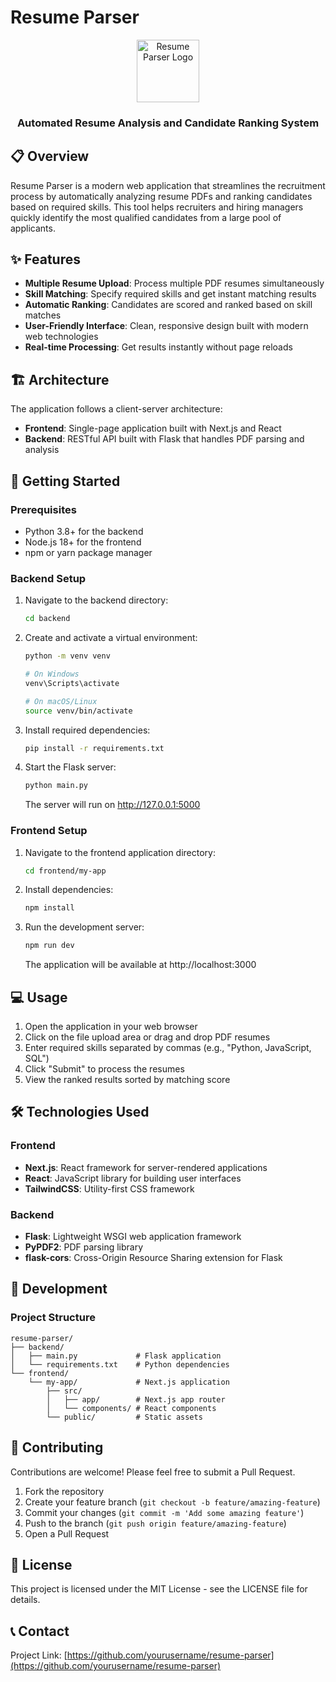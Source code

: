 # Resume Parser

<div align="center">
  <img src="frontend/my-app/public/file.svg" alt="Resume Parser Logo" width="100" height="100">
  <h3>Automated Resume Analysis and Candidate Ranking System</h3>
</div>

## 📋 Overview

Resume Parser is a modern web application that streamlines the recruitment process by automatically analyzing resume PDFs and ranking candidates based on required skills. This tool helps recruiters and hiring managers quickly identify the most qualified candidates from a large pool of applicants.

## ✨ Features

- **Multiple Resume Upload**: Process multiple PDF resumes simultaneously
- **Skill Matching**: Specify required skills and get instant matching results
- **Automatic Ranking**: Candidates are scored and ranked based on skill matches
- **User-Friendly Interface**: Clean, responsive design built with modern web technologies
- **Real-time Processing**: Get results instantly without page reloads

## 🏗️ Architecture

The application follows a client-server architecture:

- **Frontend**: Single-page application built with Next.js and React
- **Backend**: RESTful API built with Flask that handles PDF parsing and analysis

## 🚀 Getting Started

### Prerequisites

- Python 3.8+ for the backend
- Node.js 18+ for the frontend
- npm or yarn package manager

### Backend Setup

1. Navigate to the backend directory:
   ```bash
   cd backend
   ```

2. Create and activate a virtual environment:
   ```bash
   python -m venv venv

   # On Windows
   venv\Scripts\activate

   # On macOS/Linux
   source venv/bin/activate
   ```

3. Install required dependencies:
   ```bash
   pip install -r requirements.txt
   ```

4. Start the Flask server:
   ```bash
   python main.py
   ```
   The server will run on http://127.0.0.1:5000

### Frontend Setup

1. Navigate to the frontend application directory:
   ```bash
   cd frontend/my-app
   ```

2. Install dependencies:
   ```bash
   npm install
   ```

3. Run the development server:
   ```bash
   npm run dev
   ```
   The application will be available at http://localhost:3000

## 💻 Usage

1. Open the application in your web browser
2. Click on the file upload area or drag and drop PDF resumes
3. Enter required skills separated by commas (e.g., "Python, JavaScript, SQL")
4. Click "Submit" to process the resumes
5. View the ranked results sorted by matching score

## 🛠️ Technologies Used

### Frontend
- **Next.js**: React framework for server-rendered applications
- **React**: JavaScript library for building user interfaces
- **TailwindCSS**: Utility-first CSS framework

### Backend
- **Flask**: Lightweight WSGI web application framework
- **PyPDF2**: PDF parsing library
- **flask-cors**: Cross-Origin Resource Sharing extension for Flask

## 🔧 Development

### Project Structure
```
resume-parser/
├── backend/
│   ├── main.py             # Flask application
│   └── requirements.txt    # Python dependencies
└── frontend/
    └── my-app/             # Next.js application
        ├── src/
        │   ├── app/        # Next.js app router
        │   └── components/ # React components
        └── public/         # Static assets
```

## 🤝 Contributing

Contributions are welcome! Please feel free to submit a Pull Request.

1. Fork the repository
2. Create your feature branch (`git checkout -b feature/amazing-feature`)
3. Commit your changes (`git commit -m 'Add some amazing feature'`)
4. Push to the branch (`git push origin feature/amazing-feature`)
5. Open a Pull Request

## 📄 License

This project is licensed under the MIT License - see the LICENSE file for details.

## 📞 Contact

Project Link: [https://github.com/yourusername/resume-parser](https://github.com/yourusername/resume-parser) 
